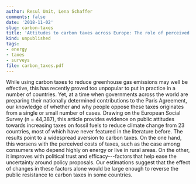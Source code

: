 ```yaml
---
author: Resul Umit, Lena Schaffer
comments: false
date: '2018-11-02'
slug: carbon-taxes
title: 'Attitudes to carbon taxes across Europe: The role of perceived uncertainty and self-interest'
kind: unpublished
tags:
- energy
- taxes
- surveys
file: carbon_taxes.pdf
---
```



While using carbon taxes to reduce greenhouse gas emissions may well be effective, this has recently proved too unpopular to put in practice in a number of countries. Yet, at a time when governments across the world are preparing their nationally determined contributions to the Paris Agreement, our knowledge of whether and why people oppose these taxes originates from a single or small number of cases. Drawing on the European Social Survey (n = 44,387), this article provides evidence on public attitudes towards increasing taxes on fossil fuels to reduce climate change from 23 countries, most of which have never featured in the literature before. The results point to a widespread aversion to carbon taxes. On the one hand, this worsens with the perceived costs of taxes, such as the case among consumers who depend highly on energy or live in rural areas. On the other, it improves with political trust and efficacy---factors that help ease the uncertainty around policy proposals. Our estimations suggest that the effect of changes in these factors alone would be large enough to reverse the public resistance to carbon taxes in some countries.